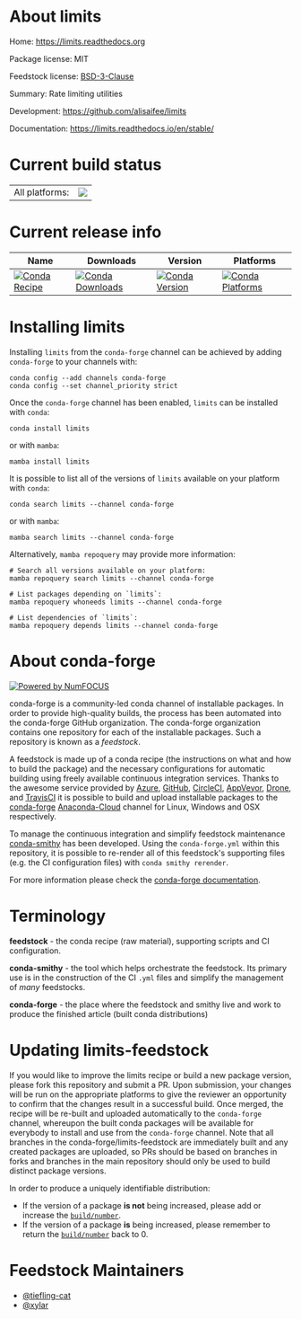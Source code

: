 About limits
============

Home: https://limits.readthedocs.org

Package license: MIT

Feedstock license: [BSD-3-Clause](https://github.com/conda-forge/limits-feedstock/blob/master/LICENSE.txt)

Summary: Rate limiting utilities

Development: https://github.com/alisaifee/limits

Documentation: https://limits.readthedocs.io/en/stable/

Current build status
====================


<table><tr><td>All platforms:</td>
    <td>
      <a href="https://dev.azure.com/conda-forge/feedstock-builds/_build/latest?definitionId=14996&branchName=master">
        <img src="https://dev.azure.com/conda-forge/feedstock-builds/_apis/build/status/limits-feedstock?branchName=master">
      </a>
    </td>
  </tr>
</table>

Current release info
====================

| Name | Downloads | Version | Platforms |
| --- | --- | --- | --- |
| [![Conda Recipe](https://img.shields.io/badge/recipe-limits-green.svg)](https://anaconda.org/conda-forge/limits) | [![Conda Downloads](https://img.shields.io/conda/dn/conda-forge/limits.svg)](https://anaconda.org/conda-forge/limits) | [![Conda Version](https://img.shields.io/conda/vn/conda-forge/limits.svg)](https://anaconda.org/conda-forge/limits) | [![Conda Platforms](https://img.shields.io/conda/pn/conda-forge/limits.svg)](https://anaconda.org/conda-forge/limits) |

Installing limits
=================

Installing `limits` from the `conda-forge` channel can be achieved by adding `conda-forge` to your channels with:

```
conda config --add channels conda-forge
conda config --set channel_priority strict
```

Once the `conda-forge` channel has been enabled, `limits` can be installed with `conda`:

```
conda install limits
```

or with `mamba`:

```
mamba install limits
```

It is possible to list all of the versions of `limits` available on your platform with `conda`:

```
conda search limits --channel conda-forge
```

or with `mamba`:

```
mamba search limits --channel conda-forge
```

Alternatively, `mamba repoquery` may provide more information:

```
# Search all versions available on your platform:
mamba repoquery search limits --channel conda-forge

# List packages depending on `limits`:
mamba repoquery whoneeds limits --channel conda-forge

# List dependencies of `limits`:
mamba repoquery depends limits --channel conda-forge
```


About conda-forge
=================

[![Powered by
NumFOCUS](https://img.shields.io/badge/powered%20by-NumFOCUS-orange.svg?style=flat&colorA=E1523D&colorB=007D8A)](https://numfocus.org)

conda-forge is a community-led conda channel of installable packages.
In order to provide high-quality builds, the process has been automated into the
conda-forge GitHub organization. The conda-forge organization contains one repository
for each of the installable packages. Such a repository is known as a *feedstock*.

A feedstock is made up of a conda recipe (the instructions on what and how to build
the package) and the necessary configurations for automatic building using freely
available continuous integration services. Thanks to the awesome service provided by
[Azure](https://azure.microsoft.com/en-us/services/devops/), [GitHub](https://github.com/),
[CircleCI](https://circleci.com/), [AppVeyor](https://www.appveyor.com/),
[Drone](https://cloud.drone.io/welcome), and [TravisCI](https://travis-ci.com/)
it is possible to build and upload installable packages to the
[conda-forge](https://anaconda.org/conda-forge) [Anaconda-Cloud](https://anaconda.org/)
channel for Linux, Windows and OSX respectively.

To manage the continuous integration and simplify feedstock maintenance
[conda-smithy](https://github.com/conda-forge/conda-smithy) has been developed.
Using the ``conda-forge.yml`` within this repository, it is possible to re-render all of
this feedstock's supporting files (e.g. the CI configuration files) with ``conda smithy rerender``.

For more information please check the [conda-forge documentation](https://conda-forge.org/docs/).

Terminology
===========

**feedstock** - the conda recipe (raw material), supporting scripts and CI configuration.

**conda-smithy** - the tool which helps orchestrate the feedstock.
                   Its primary use is in the construction of the CI ``.yml`` files
                   and simplify the management of *many* feedstocks.

**conda-forge** - the place where the feedstock and smithy live and work to
                  produce the finished article (built conda distributions)


Updating limits-feedstock
=========================

If you would like to improve the limits recipe or build a new
package version, please fork this repository and submit a PR. Upon submission,
your changes will be run on the appropriate platforms to give the reviewer an
opportunity to confirm that the changes result in a successful build. Once
merged, the recipe will be re-built and uploaded automatically to the
`conda-forge` channel, whereupon the built conda packages will be available for
everybody to install and use from the `conda-forge` channel.
Note that all branches in the conda-forge/limits-feedstock are
immediately built and any created packages are uploaded, so PRs should be based
on branches in forks and branches in the main repository should only be used to
build distinct package versions.

In order to produce a uniquely identifiable distribution:
 * If the version of a package **is not** being increased, please add or increase
   the [``build/number``](https://docs.conda.io/projects/conda-build/en/latest/resources/define-metadata.html#build-number-and-string).
 * If the version of a package **is** being increased, please remember to return
   the [``build/number``](https://docs.conda.io/projects/conda-build/en/latest/resources/define-metadata.html#build-number-and-string)
   back to 0.

Feedstock Maintainers
=====================

* [@tiefling-cat](https://github.com/tiefling-cat/)
* [@xylar](https://github.com/xylar/)

